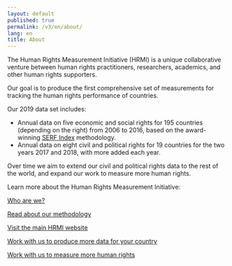 ```yaml
---
layout: default
published: true
permalink: /v3/en/about/
lang: en
title: About
---
```


The Human Rights Measurement Initiative (HRMI) is a unique collaborative venture between human rights practitioners, researchers, academics, and other human rights supporters.

Our goal is to produce the first comprehensive set of measurements for tracking the human rights performance of countries.

Our 2019 data set includes:
* Annual data on five economic and social rights for 195 countries (depending on the right) from 2006 to 2016, based on the award-winning [SERF Index](https://serfindex.uconn.edu/) methodology.
* Annual data on eight civil and political rights for 19 countries for the two years 2017 and 2018, with more added each year.

Over time we aim to extend our civil and political rights data to the rest of the world, and expand our work to measure more human rights.

Learn more about the Human Rights Measurement Initiative:

[Who are we?](https://humanrightsmeasurement.org/about-hrmi/the-team/)

[Read about our methodology](https://humanrightsmeasurement.org/methodology/overview/)

[Visit the main HRMI website](https://humanrightsmeasurement.org)

[Work with us to produce more data for your country](https://humanrightsmeasurement.org/do-you-want-hrmi-human-rights-scores-for-your-country/)

[Work with us to measure more human rights](https://humanrightsmeasurement.org/get-involved/exploring-new-workstreams/)
